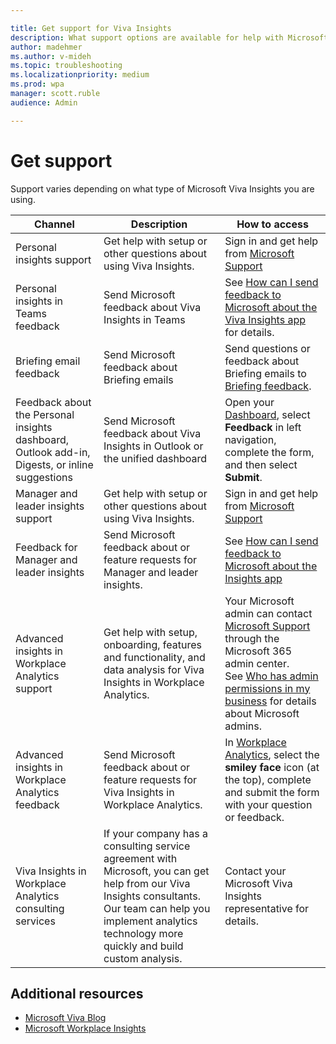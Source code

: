 ```yaml
---

title: Get support for Viva Insights
description: What support options are available for help with Microsoft Viva Insights 
author: madehmer
ms.author: v-mideh
ms.topic: troubleshooting
ms.localizationpriority: medium 
ms.prod: wpa
manager: scott.ruble
audience: Admin

---
```


# Get support

Support varies depending on what type of Microsoft Viva Insights you are using.

|Channel |Description |How to access |
|------- |----------- |--------------- |
|Personal insights support| Get help with setup or other questions about using Viva Insights. | Sign in and get help from [Microsoft Support](https://support.microsoft.com/) |
|Personal insights in Teams feedback |Send Microsoft feedback about Viva Insights in Teams| See [How can I send feedback to Microsoft about the Viva Insights app](../personal/teams/viva-teams-app-faq.md#q4-how-can-i-send-feedback-to-microsoft-about-the-viva-insights-app) for details.|
|Briefing email feedback |Send Microsoft feedback about Briefing emails| Send questions or feedback about Briefing emails to [Briefing feedback](https://cortana.office.com/briefing?v=feedback).|
|Feedback about the Personal insights dashboard, Outlook add-in, Digests, or inline suggestions |Send Microsoft feedback about Viva Insights in Outlook or the unified dashboard | Open your [Dashboard](https://myanalytics.microsoft.com/), select **Feedback** in left navigation, complete the form, and then select **Submit**.|
|Manager and leader insights support |Get help with setup or other questions about using Viva Insights. | Sign in and get help from [Microsoft Support](https://support.microsoft.com/)|
|Feedback for Manager and leader insights |Send Microsoft feedback about or feature requests for Manager and leader insights. |See [How can I send feedback to Microsoft about the Insights app](../use/my-team-faq.md#q2-how-can-i-send-feedback-to-microsoft-about-the-insights-app)|
|Advanced insights in Workplace Analytics support |Get help with setup, onboarding, features and functionality, and data analysis for Viva Insights in Workplace Analytics. |Your Microsoft admin can contact [Microsoft Support](/microsoft-365/admin/contact-support-for-business-products) through the Microsoft 365 admin center. <br> See [Who has admin permissions in my business](/microsoft-365/admin/admin-overview/admin-overview#who-has-admin-permissions-in-my-business) for details about Microsoft admins.</br> |
|Advanced insights in Workplace Analytics feedback |Send Microsoft feedback about or feature requests for Viva Insights in Workplace Analytics. |In [Workplace Analytics](https://workplaceanalytics.office.com), select the **smiley face** icon (at the top), complete and submit the form with your question or feedback.|
|Viva Insights in Workplace Analytics consulting services |If your company has a consulting service agreement with Microsoft, you can get help from our Viva Insights consultants. Our team can help you implement analytics technology more quickly and build custom analysis. |Contact your Microsoft Viva Insights representative for details. |

## Additional resources

* [Microsoft Viva Blog](https://techcommunity.microsoft.com/t5/microsoft-viva-blog/bg-p/MicrosoftVivaBlog/label-name/Viva%20Insights)
* [Microsoft Workplace Insights](https://insights.office.com/)